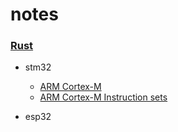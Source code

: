 # notes

### [Rust](https://github.com/a-givertzman/notes/tree/master/rust)
  - stm32
    * [ARM Cortex-M]
    * [ARM Cortex-M Instruction sets]

  - esp32





[ARM Cortex-M]: https://en.wikipedia.org/wiki/ARM_Cortex-M
[ARM Cortex-M Instruction sets]: https://en.wikipedia.org/wiki/ARM_Cortex-M#Instruction_sets
